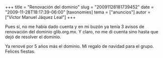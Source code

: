 +++
title = "Renovación del dominio"
slug = "20091128181739452"
date = "2009-11-28T18:17:39-06:00"
[taxonomies]
tema = ["anuncios"]
autor = ["Víctor Manuel Jáquez Leal"]
+++

Pues sí, no me había dado cuenta y en mi buzón ya tenía 3 avisos de
renovación del dominio glib.org.mx. Y claro, no me di cuenta sino hasta
que dejó de resolver el dominio.

Ya renové por 5 años más el dominio. Mi regalo de navidad para el grupo.
Felices fiestas.
